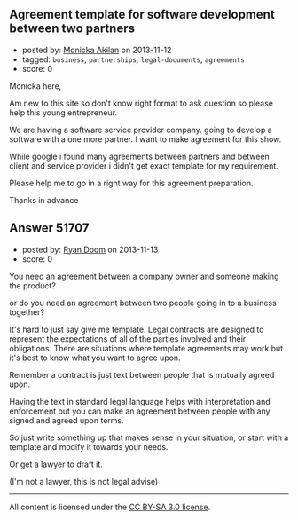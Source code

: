 ## Agreement template for software development between two partners

- posted by: [Monicka Akilan](https://stackexchange.com/users/-1/28622-monicka-akilan) on 2013-11-12
- tagged: `business`, `partnerships`, `legal-documents`, `agreements`
- score: 0

<p>Monicka here,</p>

<p>Am new to this site so don't know right format to ask question so please help this young  entrepreneur.</p>

<p>We are having a software service provider company.  going to develop a software with a one more partner. I want to make agreement for this show.</p>

<p>While google i found many agreements between partners and between client and service provider i didn't get exact template for my requirement.</p>

<p>Please help me to go in a right way for this agreement preparation.</p>

<p>Thanks in advance</p>



## Answer 51707

- posted by: [Ryan Doom](https://stackexchange.com/users/-1/5655-ryan-doom) on 2013-11-13
- score: 0

<p>You need an agreement between a company owner and someone making the product?</p>

<p>or do you need an agreement between two people going in to a business together?</p>

<p>It's hard to just say give me template. Legal contracts are designed to represent the expectations of all of the parties involved and their obligations.  There are situations where template agreements may work but it's best to know what you want to agree upon.</p>

<p>Remember a contract is just text between people that is mutually agreed upon.</p>

<p>Having the text in standard legal language helps with interpretation and enforcement but you can make an agreement between people with any signed and agreed upon terms.</p>

<p>So just write something up that makes sense in your situation, or start with a template and modify it towards your needs.</p>

<p>Or get a lawyer to draft it.</p>

<p>(I'm not a lawyer, this is not legal advise)</p>




---

All content is licensed under the [CC BY-SA 3.0 license](https://creativecommons.org/licenses/by-sa/3.0/).

